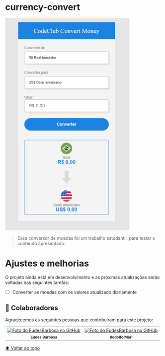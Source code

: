 # currency-convert

<img src="./assets/print.png" width="400" alt="conversor de moeda image">

> Esse conversor de moedas foi um trabalho estudantil, para testar o conteudo apresentado.

# Ajustes e melhorias

O projeto ainda está em desenvolvimento e as próximas atualizações serão voltadas nas seguintes tarefas:

- [ ] Converter as moedas com os valores atualizado diariamente

## 🤝 Colaboradores

Agradecemos às seguintes pessoas que contribuíram para este projeto:

<table> 
  <tr>
    <td align="center">
      <a href="#">
        <img src="https://avatars.githubusercontent.com/u/96340338?v=4" width="200px;" alt="Foto do EudesBarbosa no GitHub"/><br>
        <sub>
          <b>Eudes Barbosa</b>
        </sub>
      </a>
    </td>
    <td align="center">
      <a href="#">
        <img src="https://media-exp1.licdn.com/dms/image/C4D03AQFWzr44pIlvOQ/profile-displayphoto-shrink_800_800/0/1641985750447?e=1649289600&v=beta&t=7t9hCUa0nshBBtfEYCHdY-VRekwOmRf9CUVJYekzHys" width="200px;" alt="Foto do EudesBarbosa no GitHub"/><br>
        <sub>
          <b>Rodolfo Mori</b>
        </sub>
      </a>
    </td>
</tr>
</table>

[⬆ Voltar ao topo](#currency-convert)<br>
